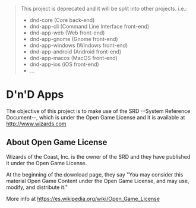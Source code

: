 > This project is deprecated and it will be split into other projects. i.e.:
>
> - dnd-core (Core back-end)
> - dnd-app-cli (Command Line Interface front-end)
> - dnd-app-web (Web front-end)
> - dnd-app-gnome (Gnome front-end)
> - dnd-app-windows (Windows front-end)
> - dnd-app-android (Android front-end)
> - dnd-app-macos (MacOS front-end)
> - dnd-app-ios (iOS front-end)
> - ...

# D'n'D Apps

The objective of this project is to make use of the SRD --System Reference Document--, which is under the Open Game License and it is available at http://www.wizards.com

## About Open Game License

Wizards of the Coast, Inc. is the owner of the SRD and they have published it under the Open Game License.

At the beginning of the download page, they say "You may consider this material Open Game Content under the Open Game License, and may use, modify, and distribute it."

More info at https://es.wikipedia.org/wiki/Open_Game_License
